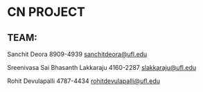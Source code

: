 # CN PROJECT

## TEAM:
Sanchit Deora
8909-4939
sanchitdeora@ufl.edu

Sreenivasa Sai Bhasanth Lakkaraju
4160-2287
slakkaraju@ufl.edu

Rohit Devulapalli
4787-4434
rohitdevulapalli@ufl.edu